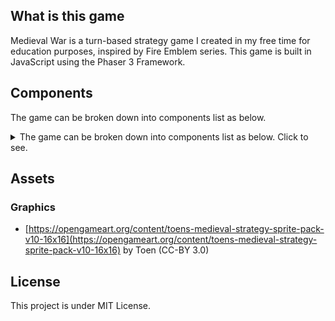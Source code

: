 ## What is this game

Medieval War is a turn-based strategy game I created in my free time for education purposes, inspired by Fire Emblem series. This game is built in JavaScript using the Phaser 3 Framework.

## Components
The game can be broken down into components list as below.
<details><summary>The game can be broken down into components list as below. Click to see.</summary>
1. Core gameplay
    1. Map
        1. Map data
        2. Map loading
        3. Cursor
        4. Control
            * Interaction (Select, Cancel etc)
            * Movement
        5. Context menu
            * List action
            * Interaction
        6. Camera
    2. Unit
        1. Initialize units
        2. Movement
            * Movable location
            * Path finding
            * Actions
    3. Attack enemy unit
    4. Ally Support
    5. Battle system
        1. Hit - evasion calculation
        2. Damage calculation
        3. Support calculation
    6. Map objectives
2. Character
    1. Classes
    2. Character data
    3. Character sprite - animation
    4. Leveling system
3. Items
    1. Unit inventory
    2. Unit equipment
    3. Trade
    4. Shop
</details>


## Assets

### Graphics
* [https://opengameart.org/content/toens-medieval-strategy-sprite-pack-v10-16x16](https://opengameart.org/content/toens-medieval-strategy-sprite-pack-v10-16x16) by Toen (CC-BY 3.0)

## License

This project is under MIT License.